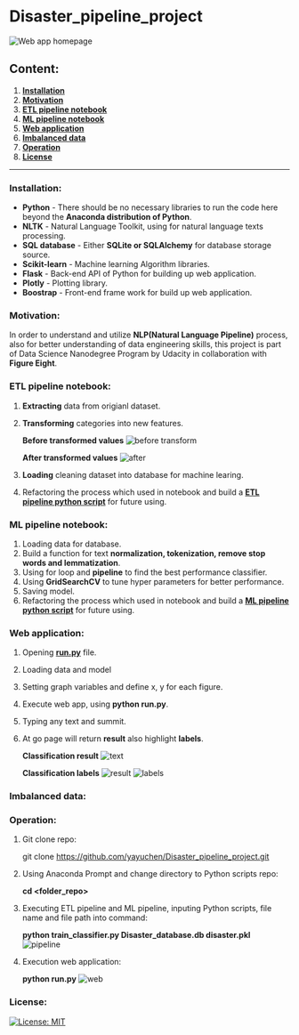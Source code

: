 # Disaster_pipeline_project
![**Web app homepage**](https://github.com/yayuchen/Disaster_pipeline_project/blob/main/images/homepage.png)

## Content:
1. [**Installation**](#Installation)
2. [**Motivation**](#Motivation)
3. [**ETL pipeline notebook**](#ETL-pipeline-notebook)
4. [**ML pipeline notebook**](#ML-pipeline-notebook)
5. [**Web application**](#Web-application)
6. [**Imbalanced data**](#Imbalanced-data)
7. [**Operation**](#Operation)
8. [**License**](#License)

----------------------------------------------------------------------------------------------------------------------------
### Installation:
* **Python** - There should be no necessary libraries to run the code here beyond the **Anaconda distribution of Python**. 
* **NLTK** - Natural Language Toolkit, using for natural language texts processing.
* **SQL database** - Either **SQLite or SQLAlchemy** for database storage source.
* **Scikit-learn** - Machine learning Algorithm libraries.
* **Flask** - Back-end API of Python for building up web application.
* **Plotly** - Plotting library.
* **Boostrap** - Front-end frame work for build up web application.

### Motivation:
In order to understand and utilize **NLP(Natural Language Pipeline)** process, also for better understanding of data engineering skills, this project is part of Data Science Nanodegree Program by Udacity in collaboration with **Figure Eight**. 

### ETL pipeline notebook:
1. **Extracting** data from origianl dataset.
2. **Transforming** categories into new features.

   **Before transformed values**
   ![before transform](https://github.com/yayuchen/Disaster_pipeline_project/blob/main/images/before_trans.png)
   
   **After transformed values**
   ![after](https://github.com/yayuchen/Disaster_pipeline_project/blob/main/images/after_trans.png)
   
3. **Loading** cleaning dataset into database for machine learing. 
4. Refactoring the process which used in notebook and build a [**ETL pipeline python script**](https://nbviewer.jupyter.org/github/yayuchen/Disaster_pipeline_project/blob/main/raw_files/ETL%20pipeline.ipynb#1) for future using.

### ML pipeline notebook:
1. Loading data for database.
2. Build a function for text **normalization, tokenization, remove stop words and lemmatization**.
3. Using for loop and **pipeline** to find the best performance classifier.
4. Using **GridSearchCV** to tune hyper parameters for better performance.
5. Saving model.
6. Refactoring the process which used in notebook and build a [**ML pipeline python script**](https://nbviewer.jupyter.org/github/yayuchen/Disaster_pipeline_project/blob/main/raw_files/ML_pipeline.ipynb#1) for future using. 

### Web application:
1. Opening [**run.py**](https://github.com/yayuchen/Disaster_pipeline_project/blob/main/app/run.py) file.
2. Loading data and model
3. Setting graph variables and define x, y for each figure.
4. Execute web app, using **python run.py**.
5. Typing any text and summit.
6. At go page will return **result** also highlight **labels**.

   **Classification result**
   ![text](https://github.com/yayuchen/Disaster_pipeline_project/blob/main/images/weather.png)
   
   **Classification labels**
   ![result](https://github.com/yayuchen/Disaster_pipeline_project/blob/main/images/result.png)
   ![labels](https://github.com/yayuchen/Disaster_pipeline_project/blob/main/images/labels.png)
   
### Imbalanced data:


### Operation:
1. Git clone repo:

    git clone https://github.com/yayuchen/Disaster_pipeline_project.git
    
2. Using Anaconda Prompt and change directory to Python scripts repo:

    **cd <folder_repo>**
    
3. Executing ETL pipeline and ML pipeline, inputing Python scripts, file name and file path into command:

    **python train_classifier.py Disaster_database.db disaster.pkl**
    ![pipeline](https://github.com/yayuchen/Disaster_pipeline_project/blob/main/images/operation.png)
    
4. Execution web application:

    **python run.py**
    ![web](https://github.com/yayuchen/Disaster_pipeline_project/blob/main/images/run_app.png)
    
### License:
[![License: MIT](https://img.shields.io/badge/License-MIT-yellow.svg)](https://opensource.org/licenses/MIT)
